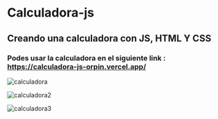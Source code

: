 # Calculadora-js
## Creando una calculadora con JS, HTML Y CSS 
### Podes usar la calculadora en el siguiente link : https://calculadora-js-orpin.vercel.app/


![calculadora](https://user-images.githubusercontent.com/84631641/171730563-3eea31fe-4f24-4e0c-998d-911acbd64823.png)


![calculadora2](https://user-images.githubusercontent.com/84631641/171730572-7f253812-8e72-405c-b1b8-0b09f8e40efc.png)


![calculadora3](https://user-images.githubusercontent.com/84631641/171730576-13d3e307-b415-477b-b0ae-1d69ee346b92.png)
